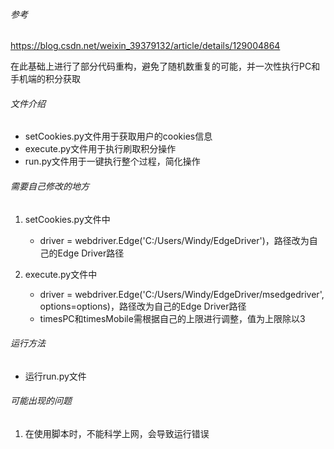 ###### 参考

https://blog.csdn.net/weixin_39379132/article/details/129004864

在此基础上进行了部分代码重构，避免了随机数重复的可能，并一次性执行PC和手机端的积分获取

###### 文件介绍
- setCookies.py文件用于获取用户的cookies信息
- execute.py文件用于执行刷取积分操作
- run.py文件用于一键执行整个过程，简化操作

###### 需要自己修改的地方

1. setCookies.py文件中

   - driver = webdriver.Edge('C:/Users/Windy/EdgeDriver')，路径改为自己的Edge Driver路径

2. execute.py文件中

   - driver = webdriver.Edge('C:/Users/Windy/EdgeDriver/msedgedriver', options=options)，路径改为自己的Edge Driver路径
   - timesPC和timesMobile需根据自己的上限进行调整，值为上限除以3

###### 运行方法

- 运行run.py文件

###### 可能出现的问题

1. 在使用脚本时，不能科学上网，会导致运行错误